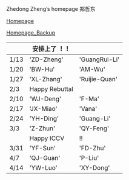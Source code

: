 Zhedong Zheng’s homepage
郑哲东

[Homepage](http://zdzheng.xyz)

[Homepage_Backup](http://zhengzhedong.oschina.io)

| | 安排上了 ！！| |
| ---- | ---- | ---- |
| 1/13 |'ZD-Zheng' | 'GuangRui-Li'|
| 1/20 |'BW-Hu' |'AM-Wu'|
| 1/27 |'XL-Zhang' |'Ruijie-Quan' |
| 2/3  | Happy Rebuttal | |
| 2/10 |'WJ-Deng' | 'F-Ma' |
| 2/17 |'JX-Miao' | 'Vana' |
| 2/24 |'YH-Ding' | 'Guang-Li'|
| 3/3 |'Z-Zhun' | 'QY-Feng'|
|      |  Happy ICCV| !!   |
| 3/31  |'YF-Sun' | 'FD-Zhu'|
| 4/7 |'QJ-Guan' | 'P-Liu'|
| 4/14 |'YW-Luo' | 'XY-Dong'|

